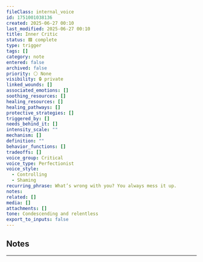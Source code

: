 ```yaml
---
fileClass: internal_voice
id: 1751001038136
created: 2025-06-27 00:10
last_modified: 2025-06-27 00:10
title: Inner Critic
status: 🟩 complete
type: trigger
tags: []
category: note
entered: false
archived: false
priority: ⚪ None
visibility: 🔒 private
linked_wounds: []
associated_emotions: []
soothing_resources: []
healing_resources: []
healing_pathways: []
protective_strategies: []
triggered_by: []
needs_behind_it: []
intensity_scale: ""
mechanism: []
definition: ""
behavior_functions: []
tradeoffs: []
voice_group: Critical
voice_type: Perfectionist
voice_style:
  - Controlling
  - Shaming
recurring_phrase: What’s wrong with you? You always mess it up.
notes: 
related: []
media: []
attachments: []
tone: Condescending and relentless
export_to_inputs: false
---
```


## Notes
---


